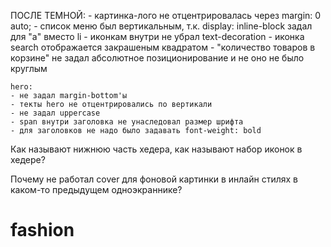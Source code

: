ПОСЛЕ ТЕМНОЙ:
	- картинка-лого не отцентрировалась через margin: 0 auto;
	- список меню был вертикальным, т.к. display: inline-block задал для "а" вместо li
	- иконкам внутри <a> не убрал text-decoration
	- иконка search отображается закрашеным квадратом
	- "количество товаров в корзине" не задал абсолютное позиционирование и не оно не было круглым
	
	hero:
	- не задал margin-bottom'ы
	- текты hero не отцентрировались по вертикали
	- не задал uppercase
	- span внутри заголовка не унаследовал размер шрифта
	- для заголовков не надо было задавать font-weight: bold

	
	
Как называют нижнюю часть хедера, как называют набор иконок в хедере?

Почему не работал cover для фоновой картинки в инлайн стилях в каком-то предыдущем одноэкраннике?



# fashion
